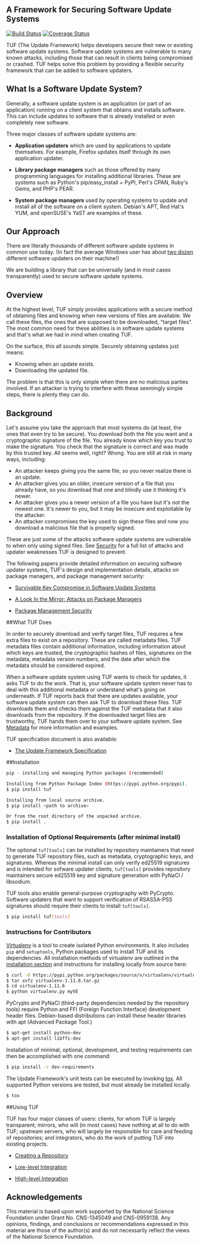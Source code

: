 ## A Framework for Securing Software Update Systems

[![Build Status](https://travis-ci.org/theupdateframework/tuf.svg?branch=develop)](https://travis-ci.org/theupdateframework/tuf) [![Coverage Status](https://coveralls.io/repos/theupdateframework/tuf/badge.png?branch=develop)](https://coveralls.io/r/theupdateframework/tuf?branch=develop)

TUF (The Update Framework) helps developers secure their new or existing
software update systems. Software update systems are vulnerable to many known
attacks, including those that can result in clients being compromised or
crashed.  TUF helps solve this problem by providing a flexible security
framework that can be added to software updaters.

## What Is a Software Update System?

Generally, a software update system is an application (or part of an
application) running on a client system that obtains and installs software.
This can include updates to software that is already installed or even
completely new software.

Three major classes of software update systems are:

* **Application updaters** which are used by applications to update themselves.
For example, Firefox updates itself through its own application updater.

* **Library package managers** such as those offered by many programming
languages for installing additional libraries. These are systems such as
Python's pip/easy_install + PyPI, Perl's CPAN, Ruby's Gems, and PHP's PEAR.

* **System package managers** used by operating systems to update and install all
of the software on a client system. Debian's APT, Red Hat's YUM, and openSUSE's
YaST are examples of these.

## Our Approach

There are literally thousands of different software update systems in common
use today. (In fact the average Windows user has about [two dozen](http://secunia.com/gfx/pdf/Secunia_RSA_Software_Portfolio_Security_Exposure.pdf) different
software updaters on their machine!)

We are building a library that can be universally (and in most cases
transparently) used to secure software update systems.

## Overview

At the highest level, TUF simply provides applications with a secure method of obtaining files and knowing when new versions of files are available. We call these files, the ones that are supposed to be downloaded, "target files". The most common need for these abilities is in software update systems and that's what we had in mind when creating TUF.

On the surface, this all sounds simple. Securely obtaining updates just means:

* Knowing when an update exists.
* Downloading the updated file. 

The problem is that this is only simple when there are no malicious parties involved. If an attacker is trying to interfere with these seemingly simple steps, there is plenty they can do.

## Background

Let's assume you take the approach that most systems do (at least, the ones that even try to be secure). You download both the file you want and a cryptographic signature of the file. You already know which key you trust to make the signature. You check that the signature is correct and was made by this trusted key. All seems well, right? Wrong. You are still at risk in many ways, including:

* An attacker keeps giving you the same file, so you never realize there is an update.
* An attacker gives you an older, insecure version of a file that you already have, so you download that one and blindly use it thinking it's newer.
* An attacker gives you a newer version of a file you have but it's not the newest one. It's newer to you, but it may be insecure and exploitable by the attacker.
* An attacker compromises the key used to sign these files and now you download a malicious file that is properly signed. 

These are just some of the attacks software update systems are vulnerable to when only using signed files.
See [Security](SECURITY.md) for a full list of attacks and updater weaknesses TUF is designed to prevent.

The following papers provide detailed information on securing software updater systems, TUF's design and implementation details, attacks on package managers, and package management security:

* [Survivable Key Compromise in Software Update Systems](docs/papers/survivable-key-compromise-ccs2010.pdf?raw=true)
                                                                              
* [A Look In the Mirror: Attacks on Package Managers](docs/papers/package-management-security-tr08-02.pdf?raw=true)
                                                                              
* [Package Management Security](docs/papers/attacks-on-package-managers-ccs2008.pdf?raw=true)


##What TUF Does

In order to securely download and verify target files, TUF requires a few extra files to exist on a repository. These are called metadata files. TUF metadata files contain additional information, including information about which keys are trusted, the cryptographic hashes of files, signatures on the metadata, metadata version numbers, and the date after which the metadata should be considered expired.

When a software update system using TUF wants to check for updates, it asks TUF to do the work. That is, your software update system never has to deal with this additional metadata or understand what's going on underneath. If TUF reports back that there are updates available, your software update system can then ask TUF to download these files. TUF downloads them and checks them against the TUF metadata that it also downloads from the repository. If the downloaded target files are trustworthy, TUF hands them over to your software update system.
See [Metadata](METADATA.md) for more information and examples.

TUF specification document is also available:
                                                                      
* [The Update Framework Specification](docs/tuf-spec.txt?raw=true)                                           


##Installation
```Bash
pip - installing and managing Python packages (recommended)

Installing from Python Package Index (https://pypi.python.org/pypi).
$ pip install tuf

Installing from local source archive.
$ pip install <path to archive>

Or from the root directory of the unpacked archive.
$ pip install . 
```

### Installation of Optional Requirements (after minimal install)
The optional `tuf[tools]` can be installed by repository maintainers that need to generate TUF repository files, such as metadata, cryptographic keys, and signatures.  Whereas the minimal install can only verify ed25519 signatures and is intended for sofware updater clients, `tuf[tools]` provides repository maintainers secure ed25519 key and signature generation with PyNaCl / libsodium.

TUF tools also enable general-purpose cryptography with PyCrypto.  Software updaters that want to support verification of RSASSA-PSS signatures should require their clients to install `tuf[tools]`.
```Bash
$ pip install tuf[tools]
```

### Instructions for Contributors

[Virtualenv](https://virtualenv.pypa.io/en/latest/virtualenv.html#introduction) is a tool to create isolated Python environments.  It also includes `pip` and `setuptools`, Python packages used to install TUF and its dependencies.  All installation methods of virtualenv are outlined in the [installation section](https://virtualenv.pypa.io/en/latest/virtualenv.html#installation) and instructions for installing locally from source here:
```Bash
$ curl -O https://pypi.python.org/packages/source/v/virtualenv/virtualenv-1.11.6.tar.gz
$ tar xvfz virtualenv-1.11.6.tar.gz
$ cd virtualenv-1.11.6
$ python virtualenv.py myVE
```

PyCrypto and PyNaCl (third-party dependencies needed by the repository tools) require
Python and FFI (Foreign Function Interface) development header files.  Debian-based
distributions can install these header libraries with apt (Advanced Package Tool.)
```Bash
$ apt-get install python-dev
$ apt-get install libffi-dev
```

Installation of minimal, optional, development, and testing requirements can then be accomplished with one command:
```Bash
$ pip install -r dev-requirements
```

The Update Framework's unit tests can be executed by invoking [tox](https://testrun.org/tox/).  All supported Python versions are tested, but must already be installed locally.
```Bash
$ tox
```

##Using TUF

TUF has four major classes of users: clients, for whom TUF is largely transparent; mirrors, who will (in most cases) have nothing at all to do with TUF; upstream servers, who will largely be responsible for care and feeding of repositories; and integrators, who do the work of putting TUF into existing projects.

* [Creating a Repository](tuf/README.md)

* [Low-level Integration](tuf/client/README.md)

* [High-level Integration](tuf/interposition/README.md)

## Acknowledgements

This material is based upon work supported by the National Science Foundation
under Grant No. CNS-1345049 and CNS-0959138. Any opinions, findings, and
conclusions or recommendations expressed in this material are those of the
author(s) and do not necessarily reflect the views of the National Science
Foundation.
